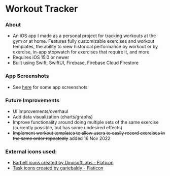 # Workout Tracker

### About
* An iOS app I made as a personal project for tracking workouts at the gym or at home. Features fully customizable exercises and workout templates, the ability to view historical performance by workout or by exercise, in-app stopwatch for exercises that require it, and more.
* Requires iOS 15.0 or newer
* Built using Swift, SwiftUI, Firebase, Firebase Cloud Firestore

### App Screenshots
* See [here](https://github.com/sam-r-1/workout-tracker_ios/tree/main/app-screen-captures) for some app screenshots

### Future Improvements
* UI improvements/overhaul
* Add data visualization (charts/graphs)
* Improve functionality around doing multiple sets of the same exercise (currently possible, but has some undesired effects)
* ~~Implement workout templates to allow users to easily record exercises in the same order repeatedly~~ added 16 Nov 2022


### External icons used:
* <a href="https://www.flaticon.com/free-icons/barbell" title="barbell icons">Barbell icons created by DinosoftLabs - Flaticon</a>
* <a href="https://www.flaticon.com/free-icons/task" title="task icons">Task icons created by gariebaldy - Flaticon</a>

